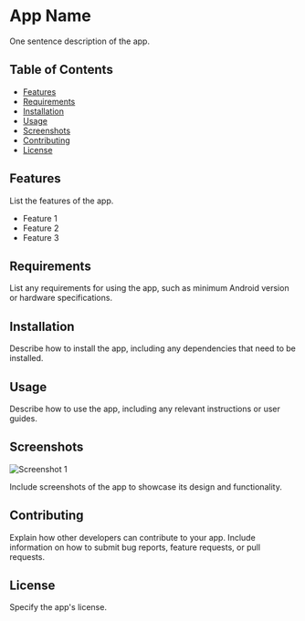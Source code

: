 # App Name

One sentence description of the app.

## Table of Contents

* [Features](#features)
* [Requirements](#requirements)
* [Installation](#installation)
* [Usage](#usage)
* [Screenshots](#screenshots)
* [Contributing](#contributing)
* [License](#license)

## Features

List the features of the app.

* Feature 1
* Feature 2
* Feature 3

## Requirements

List any requirements for using the app, such as minimum Android version or hardware specifications.

## Installation

Describe how to install the app, including any dependencies that need to be installed.

## Usage

Describe how to use the app, including any relevant instructions or user guides.

## Screenshots

![Screenshot 1]([https://i.imgur.com/ABC123.png](https://github.com/Mujammil-ios/status_downloader/blob/master/ScreenShots/Screenshot_20220507_075046.png))

Include screenshots of the app to showcase its design and functionality.

## Contributing

Explain how other developers can contribute to your app. Include information on how to submit bug reports, feature requests, or pull requests.

## License

Specify the app's license.

